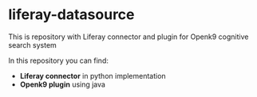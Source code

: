 # liferay-datasource

This is repository with Liferay connector and plugin for Openk9 cognitive search system

In this repository you can find:

- **Liferay connector** in python implementation
- **Openk9 plugin** using java
